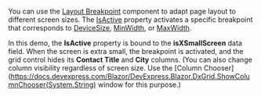 You can use the [Layout Breakpoint](https://docs.devexpress.com/Blazor/DevExpress.Blazor.DxLayoutBreakpoint) component to adapt page layout to different screen sizes. The [IsActive](https://docs.devexpress.com/Blazor/DevExpress.Blazor.DxLayoutBreakpoint.IsActive) property activates a specific breakpoint that corresponds to [DeviceSize](https://docs.devexpress.com/Blazor/DevExpress.Blazor.DxLayoutBreakpoint.DeviceSize), [MinWidth](https://docs.devexpress.com/Blazor/DevExpress.Blazor.DxLayoutBreakpoint.MinWidth), or [MaxWidth](https://docs.devexpress.com/Blazor/DevExpress.Blazor.DxLayoutBreakpoint.MaxWidth).

In this demo, the **IsActive** property is bound to the **isXSmallScreen** data field. When the screen is extra small, the breakpoint is activated, and the grid control hides its **Contact Title** and **City** columns. (You can also change column visibility regardless of screen size. Use the [Column Chooser](https://docs.devexpress.com/Blazor/DevExpress.Blazor.DxGrid.ShowColumnChooser(System.String) window for this purpose.)
